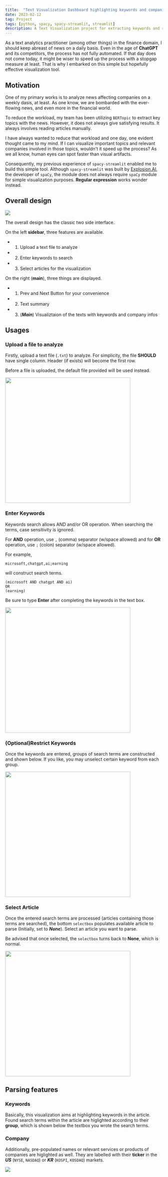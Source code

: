 ```yaml
---
title:  "Text Visualization Dashboard highlighting keywords and companies"
date: 2023-02-12
tag: Project
tags: [python, spacy, spacy-streamlit, streamlit]
description: A Text Visualization project for extracting keywords and relevant companies from a text using spacy-streamlit and Streamlit
---
```


As a text analytics practitioner (among other things) in the finance domain, I should keep abreast of news on a daily basis. Even in the age of **ChatGPT** and its competitors, the process has not fully automated. If that day does not come today, it might be wiser to speed up the process with a stopgap measure at least. That is why I embarked on this simple but hopefully effective visualization tool.


## Motivation

One of my primary works is to analyze news affecting companies on a weekly dasis, at least. As one know, we are bombarded with the ever-flowing news, and even more in the financial world.

To reduce the workload, my team has been utilizing `BERTopic` to extract key topics with the news. However, it does not always give satisfying results. It always involves reading articles manually.

I have always wanted to reduce that workload and one day, one evident thought came to my mind. If I can visualize important topics and relevant companies involved in those topics, wouldn't it speed up the process? As we all know, human eyes can spot faster than visual artifacts.

Consequently, my previous experience of `spacy-streamlit` enabled me to build this simple tool. Although `spacy-streamlit` was built by [Explosion.AI](https://explosion.ai), the developer of `spaCy`, the module does not always require `spaCy` module for simple visualization purposes. **Regular expression** works wonder instead.


## Overall design

![](https://github.com/staedi/spacy_visualize/raw/main/images/interface.png)

The overall design has the classic two side interface. 

On the left **sidebar**, three features are available.
* 1) Upload a text file to analyze
* 2) Enter keywords to search
* 3) Select articles for the visualization

On the right (**main**), three things are displayed.
* 1) Prev and Next Button for your convenience  
* 2) Text summary
* 3) (***Main***) Visualiztaion of the texts with keywords and company infos


## Usages

### Upload a file to analyze
Firstly, upload a text file (`.txt`) to analyze. For simplicity, the file **SHOULD** have single column. Header (if exists) will become the first row.

Before a file is uploaded, the default file provided will be used instead.

[<img src="https://github.com/staedi/spacy_visualize/raw/main/images/upload.png" width="400" />](https://github.com/staedi/spacy_visualize/raw/main/images/upload.png)

### Enter Keywords
Keywords search allows AND and/or OR operation.
When searching the terms, case sensitivity is ignored. 

For **AND** operation, use `,` (comma) separator (w/space allowed) and for **OR** operation, use `;` (colon) separator (w/space allowed).

For example,
```
microsoft,chatgpt,ai;earning
```
will construct search terms.
```
(microsoft AND chatgpt AND ai)
OR 
(earning)
```

Be sure to type **Enter** after completing the keywords in the text box.

[<img src="https://github.com/staedi/spacy_visualize/raw/main/images/keywords-textbox.png" width="400" />](https://github.com/staedi/spacy_visualize/raw/main/images/keywords-textbox.png)

### (Optional)Restrict Keywords
Once the keywords are entered, groups of search terms are constructed and shown below.
If you like, you may unselect certain keyword from each group.

[<img src="https://github.com/staedi/spacy_visualize/raw/main/images/keywords-entered.png" width="400" />](https://github.com/staedi/spacy_visualize/raw/main/images/keywords-entered.png)

### Select Article
Once the entered search terms are processed (articles containing those terms are searched), the bottom `selectbox` populates available article to parse (Initially, set to ***None***).
Select an article you want to parse.

Be advised that once selected, the `selectbox` turns back to **None**, which is normal.

[<img src="https://github.com/staedi/spacy_visualize/raw/main/images/selectbox.png" width="400" />](https://github.com/staedi/spacy_visualize/raw/main/images/selectbox.png)


## Parsing features

### Keywords 
Basically, this visualization aims at highlighting keywords in the article. Found search terms within the article are higlighted according to their **group**, which is shown below the textbox you wrote the search terms.

### Company
Additionally, pre-populated names or relevant services or products of companies are higlighted as well. They are labelled with their **ticker** in the ***US*** (`NYSE`, `NASDAQ`) or ***KR*** (`KOSPI`, `KOSDAQ`) markets.

![](https://github.com/staedi/spacy_visualize/raw/main/images/text.png)